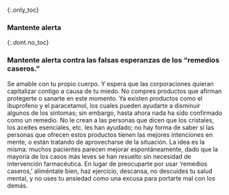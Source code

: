 {:.only_toc}
### Mantente alerta

{:.dont.no_toc}
### Mantente alerta contra las falsas esperanzas de los “remedios caseros.”

Se amable con tu propio cuerpo. Y espera que las corporaciones quieran capitalizar contigo a causa de tu miedo. No compres productos que afirman protegerte o sanarte en este momento. Ya existen productos como el ibuprofeno y el paracetamol, los cuales pueden ayudarte a disminuir algunos de los síntomas; sin embargo, hasta ahora nada ha sido confirmado como un remedio. No le crean a las personas que dicen que los cristales, los aceites esenciales, etc. les han ayudado; no hay forma de saber si las personas que ofrecen estos productos tienen las mejores intenciones en mente, o están tratando de aprovecharse de la situación. La idea es la misma: muchos pacientes parecen mejorar espontáneamente, dado que la mayoría de los casos más leves se han resuelto sin necesidad de intervención farmacéutica. En lugar de preocuparte por usar ‘remedios caseros,’ aliméntate bien, haz ejercicio, descansa, no descuides tu salud mental, y no uses tu ansiedad como una excusa para portarte mal con los demás.

